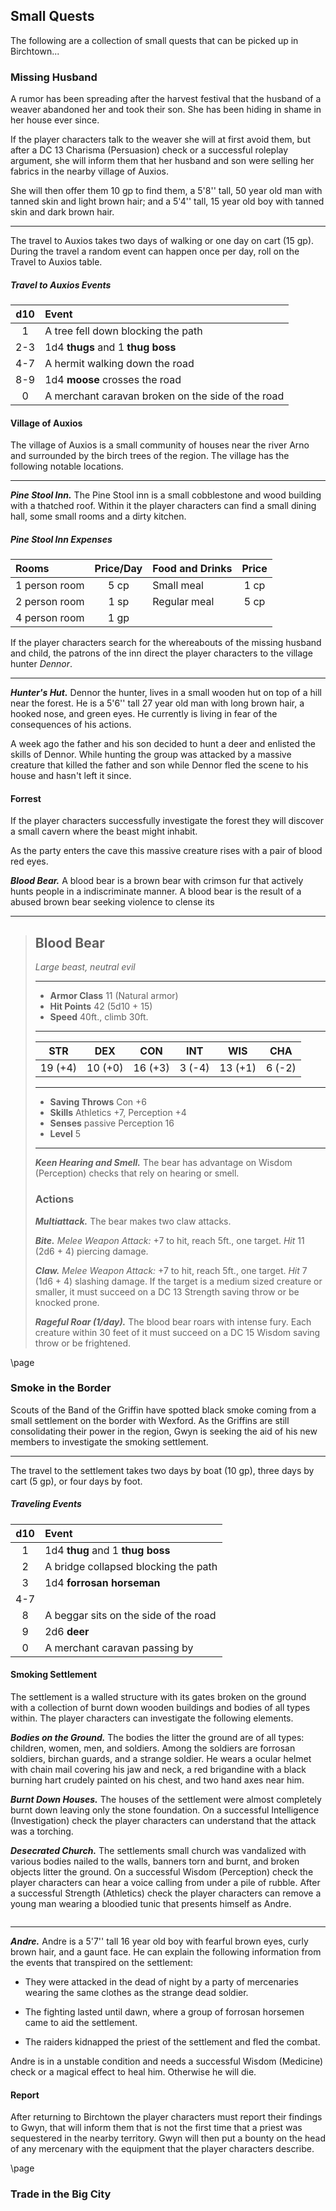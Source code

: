 ## Small Quests
The following are a collection of small quests that can be picked up in Birchtown...


### Missing Husband
A rumor has been spreading after the harvest festival that the husband of a weaver abandoned her and took their son. She has been hiding in shame in her house ever since.

If the player characters talk to the weaver she will at first avoid them, but after a DC 13 Charisma (Persuasion) check or a successful roleplay argument, she will inform them that her husband and son were selling her fabrics in the nearby village of Auxios.

She will then offer them 10 gp to find them, a 5'8'' tall, 50 year old man with tanned skin and light brown hair; and a 5'4'' tall, 15 year old boy with tanned skin and dark brown hair.
___
The travel to Auxios takes two days of walking or one day on cart (15 gp). During the travel a random event can happen once per day, roll on the Travel to Auxios table.

##### Travel to Auxios Events
| d10 | Event                                             |
|:---:|:--------------------------------------------------|
|  1  | A tree fell down blocking the path                |
| 2-3 | 1d4 **thugs** and 1 **thug boss**                 |
| 4-7 | A hermit walking down the road                    |
| 8-9 | 1d4 **moose** crosses the road                    |
|  0  | A merchant caravan broken on the side of the road |



#### Village of Auxios
The village of Auxios is a small community of houses near the river Arno and surrounded by the birch trees of the region. The village has the following notable locations.
___
***Pine Stool Inn.***
The Pine Stool inn is a small cobblestone and wood building with a thatched roof. Within it the player characters can find a small dining hall, some small rooms and a dirty kitchen.

##### Pine Stool Inn Expenses
| Rooms         | Price/Day | Food and Drinks | Price |
|:--------------|:---------:|:----------------|:-----:|
| 1 person room |    5 cp   | Small meal      |  1 cp |
| 2 person room |    1 sp   | Regular meal    |  5 cp |
| 4 person room |    1 gp   |                 |       |

If the player characters search for the whereabouts of the missing husband and child, the patrons of the inn direct the player characters to the village hunter *Dennor*.

___
***Hunter's Hut.***
Dennor the hunter, lives in a small wooden hut on top of a hill near the forest. He is a 5'6'' tall 27 year old man with long brown hair, a hooked nose, and green eyes. He currently is living in fear of the consequences of his actions.

A week ago the father and his son decided to hunt a deer and enlisted the skills of Dennor. While hunting the group was attacked by a massive creature that killed the father and son while Dennor fled the scene to his house and hasn't left it since.



#### Forrest
If the player characters successfully investigate the forest they will discover a small cavern where the beast might inhabit.

As the party enters the cave this massive creature rises with a pair of blood red eyes.

***Blood Bear.***
A blood bear is a brown bear with crimson fur that actively hunts people in a indiscriminate manner. A blood bear is the result of a abused brown bear seeking violence to clense its

___
> ## Blood Bear
>*Large beast, neutral evil*
> ___
> - **Armor Class** 11 (Natural armor)
> - **Hit Points** 42 (5d10 + 15)
> - **Speed** 40ft., climb 30ft.
>___
>|   STR   |   DEX   |   CON   |   INT   |   WIS   |   CHA   |
>|:-------:|:-------:|:-------:|:-------:|:-------:|:-------:|
>| 19 (+4) | 10 (+0) | 16 (+3) |  3 (-4) | 13 (+1) |  6 (-2) |
>___
> - **Saving Throws** Con +6
> - **Skills** Athletics +7, Perception +4
> - **Senses** passive Perception 16
> - **Level** 5
> ___
> ***Keen Hearing and Smell.*** The bear has advantage on Wisdom (Perception) checks that rely on hearing or smell.
>
> ### Actions
> ***Multiattack.*** The bear makes two claw attacks.
>
> ***Bite.*** *Melee Weapon Attack:* +7 to hit, reach 5ft., one target. *Hit* 11 (2d6 + 4) piercing damage. 
>
> ***Claw.*** *Melee Weapon Attack:* +7 to hit, reach 5ft., one target. *Hit* 7 (1d6 + 4) slashing damage. If the target is a medium sized creature or smaller, it must succeed on a DC 13 Strength saving throw or be knocked prone.
>
> ***Rageful Roar (1/day).*** The blood bear roars with intense fury. Each creature within 30 feet of it must succeed on a DC 15 Wisdom saving throw or be frightened.
>

\page

### Smoke in the Border
Scouts of the Band of the Griffin have spotted black smoke coming from a small settlement on the border with Wexford. As the Griffins are still consolidating their power in the region, Gwyn is seeking the aid of his new members to investigate the smoking settlement.
___
The travel to the settlement takes two days by boat (10 gp), three days by cart (5 gp), or four days by foot.

##### Traveling Events
|  d10  | Event                                 |
|:-----:|:--------------------------------------|
|   1   | 1d4 **thug** and 1 **thug boss**      |
|   2   | A bridge collapsed blocking the path  |
|   3   | 1d4 **forrosan horseman**             |
|  4-7  |                                       |
|   8   | A beggar sits on the side of the road |
|   9   | 2d6 **deer**                          |
|   0   | A merchant caravan passing by         |


#### Smoking Settlement
The settlement is a walled structure with its gates broken on the ground with a collection of burnt down wooden buildings and bodies of all types within. The player characters can investigate the following elements.

***Bodies on the Ground.***
The bodies the litter the ground are of all types: children, women, men, and soldiers. Among the soldiers are forrosan soldiers, birchan guards, and a strange soldier. He wears a ocular helmet with chain mail covering his jaw and neck, a red brigandine with a black burning hart crudely painted on his chest, and two hand axes near him.

***Burnt Down Houses.***
The houses of the settlement were almost completely burnt down leaving only the stone foundation. On a successful Intelligence (Investigation) check the player characters can understand that the attack was a torching.

***Desecrated Church.***
The settlements small church was vandalized with various bodies nailed to the walls, banners torn and burnt, and broken objects litter the ground. On a successful Wisdom (Perception) check the player characters can hear a voice calling from under a pile of rubble. After a successful Strength (Athletics) check the player characters can remove a young man wearing a bloodied tunic that presents himself as Andre.

```
```
___
***Andre.***
Andre is a 5'7'' tall 16 year old boy with fearful brown eyes, curly brown hair, and a gaunt face. He can explain the following information from the events that transpired on the settlement:

- They were attacked in the dead of night by a party of mercenaries wearing the same clothes as the strange dead soldier.

- The fighting lasted until dawn, where a group of forrosan horsemen came to aid the settlement.

- The raiders kidnapped the priest of the settlement and fled the combat.

Andre is in a unstable condition and needs a successful Wisdom (Medicine) check or a magical effect to heal him. Otherwise he will die.

#### Report
After returning to Birchtown the player characters must report their findings to Gwyn, that will inform them that is not the first time that a priest was sequestered in the nearby territory. Gwyn will then put a bounty on the head of any mercenary with the equipment that the player characters describe.

\page

### Trade in the Big City
